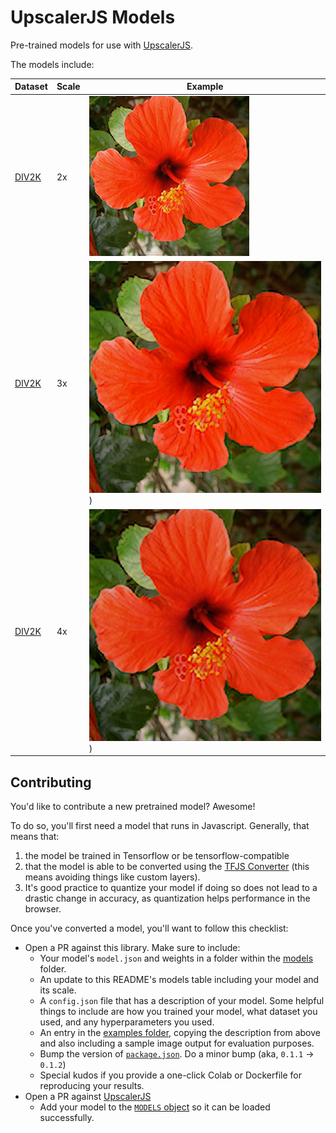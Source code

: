 # UpscalerJS Models

Pre-trained models for use with [UpscalerJS](https://github.com/thekevinscott/UpscalerJS).

The models include:

| Dataset | Scale | Example |
| --- | --- | --- |
| [DIV2K](https://data.vision.ee.ethz.ch/cvl/DIV2K/) | 2x | ![2x](https://raw.githubusercontent.com/thekevinscott/UpscalerJS-models/master/examples/div2k/assets/2x.png) |
| [DIV2K](https://data.vision.ee.ethz.ch/cvl/DIV2K/) | 3x | ![3x](https://raw.githubusercontent.com/thekevinscott/UpscalerJS-models/master/examples/div2k/assets/3x.png)) |
| [DIV2K](https://data.vision.ee.ethz.ch/cvl/DIV2K/) | 4x | ![4x](https://raw.githubusercontent.com/thekevinscott/UpscalerJS-models/master/examples/div2k/assets/4x.png)) |

## Contributing

You'd like to contribute a new pretrained model? Awesome!

To do so, you'll first need a model that runs in Javascript. Generally, that means that:

1. the model be trained in Tensorflow or be tensorflow-compatible 
2. that the model is able to be converted using the [TFJS Converter](https://www.npmjs.com/package/@tensorflow/tfjs-converter) (this means avoiding things like custom layers).
3. It's good practice to quantize your model if doing so does not lead to a drastic change in accuracy, as quantization helps performance in the browser.

Once you've converted a model, you'll want to follow this checklist:

* Open a PR against this library. Make sure to include:
  * Your model's `model.json` and weights in a folder within the [models](https://github.com/thekevinscott/UpscalerJS-models/tree/master/models) folder.
  * An update to this README's models table including your model and its scale.
  * A `config.json` file that has a description of your model. Some helpful things to include are how you trained your model, what dataset you used, and any hyperparameters you used.
  * An entry in the [examples folder](https://github.com/thekevinscott/UpscalerJS-models/tree/master/examples/), copying the description from above and also including a sample image output for evaluation purposes.
  * Bump the version of [`package.json`](https://github.com/thekevinscott/UpscalerJS-models/blob/master/package.json). Do a minor bump (aka, `0.1.1` -> `0.1.2`)
  * Special kudos if you provide a one-click Colab or Dockerfile for reproducing your results.
* Open a PR against [UpscalerJS](https://github.com/thekevinscott/UpscalerJS)
  * Add your model to the [`MODELS` object](https://github.com/thekevinscott/UpscalerJS/blob/master/src/models.ts) so it can be loaded successfully.
